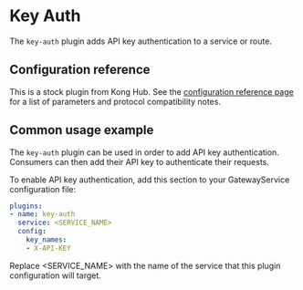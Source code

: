 # Key Auth

The `key-auth` plugin adds API key authentication to a service or route.

## Configuration reference

This is a stock plugin from Kong Hub. See the [configuration reference page](https://docs.konghq.com/hub/kong-inc/key-auth/)
for a list of parameters and protocol compatibility notes.

## Common usage example

The `key-auth` plugin can be used in order to add API key authentication.
Consumers can then add their API key to authenticate their requests.

To enable API key authentication, add this section to your GatewayService
configuration file:

```yaml
plugins:
- name: key-auth
  service: <SERVICE_NAME>
  config:
    key_names:
    - X-API-KEY
```

Replace <SERVICE_NAME> with the name of the service that this plugin
configuration will target.
